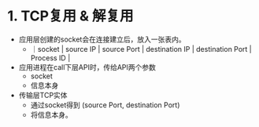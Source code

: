 # 1. TCP复用 & 解复用
- 应用层创建的socket会在连接建立后，放入一张表内。
	- ｜socket | source IP | source Port | destination IP | destination Port | Process ID |
- 应用进程在call下层API时，传给API两个参数
	- socket
	- 信息本身
- 传输层TCP实体
	- 通过socket得到 (source Port, destination Port)
	- 将信息本身。